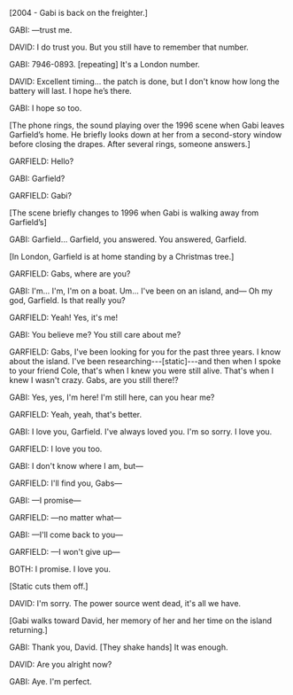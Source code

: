 [2004 - Gabi is back on the freighter.]

GABI: —trust me.

DAVID: I do trust you. But you still have to remember that number.

GABI: 7946-0893. [repeating] It's a London number.

DAVID: Excellent timing... the patch is done, but I don't know how long the battery will last. I hope he’s there.

GABI: I hope so too.

[The phone rings, the sound playing over the 1996 scene when Gabi leaves Garfield’s home. He briefly looks down at her from a second-story window before closing the drapes. After several rings, someone answers.]

GARFIELD: Hello?

GABI: Garfield?

GARFIELD: Gabi?

[The scene briefly changes to 1996 when Gabi is walking away from Garfield’s]

GABI: Garfield… Garfield, you answered. You answered, Garfield.

[In London, Garfield is at home standing by a Christmas tree.]

GARFIELD: Gabs, where are you?

GABI: I'm... I'm, I'm on a boat. Um... I've been on an island, and— Oh my god, Garfield. Is that really you?

GARFIELD: Yeah! Yes, it's me!

GABI: You believe me? You still care about me?

GARFIELD: Gabs, I've been looking for you for the past three years. I know about the island. I've been researching---[static]---and then when I spoke to your friend Cole, that's when I knew you were still alive. That's when I knew I wasn't crazy. Gabs, are you still there!?

GABI: Yes, yes, I'm here! I'm still here, can you hear me?

GARFIELD: Yeah, yeah, that's better.

GABI: I love you, Garfield. I've always loved you. I'm so sorry. I love you.

GARFIELD: I love you too.

GABI: I don't know where I am, but—

GARFIELD: I'll find you, Gabs—

GABI: —I promise—

GARFIELD: —no matter what—

GABI: —I'll come back to you—

GARFIELD: —I won't give up—

BOTH: I promise. I love you.

[Static cuts them off.]

DAVID: I'm sorry. The power source went dead, it's all we have.

[Gabi walks toward David, her memory of her and her time on the island returning.]

GABI: Thank you, David. [They shake hands] It was enough.

DAVID: Are you alright now?

GABI: Aye. I'm perfect.